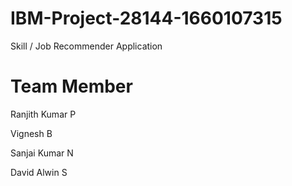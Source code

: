 # IBM-Project-28144-1660107315
Skill / Job Recommender Application

# Team Member

Ranjith Kumar P

Vignesh B

Sanjai Kumar N

David Alwin S


